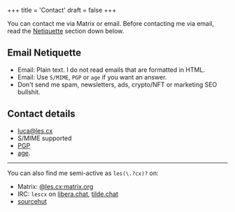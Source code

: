 +++
title = 'Contact'
draft = false
+++

You can contact me via Matrix or email. Before contacting me via email, read the [Netiquette](#netiquette) section down below.

## Email Netiquette

* Email: Plain text. I do not read emails that are formatted in HTML.
* Email: Use `S/MIME`, `PGP` or `age` if you want an answer.
* Don't send me spam, newsletters, ads, crypto/NFT or marketing SEO bullshit.

## Contact details

* [luca@les.cx](mailto:luca@les.cx)
* S/MIME supported
* [PGP](/.well-known/openpgpkey/hu/wbp7trgro48kdyd9oi1ykze9zj5hpqwb)
* [age](/.well-known/security.txt).

---

You can also find me semi-active as `les(\.?cx)?` on:

* Matrix: [@les.cx:matrix.org](https://matrix.to/#/@les.cx:matrix.org)
* IRC: `lescx`  on [libera.chat](https://libera.chat), [tilde.chat](https://tilde.chat)
* [sourcehut](https://git.sr.ht/~les)

